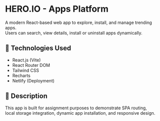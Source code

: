 # HERO.IO - Apps Platform

A modern React-based web app to explore, install, and manage trending apps.  
Users can search, view details, install or uninstall apps dynamically.

## 🧩 Technologies Used
- React.js (Vite)
- React Router DOM
- Tailwind CSS
- Recharts
- Netlify (Deployment)

## 📖 Description
This app is built for assignment purposes to demonstrate SPA routing,  
local storage integration, dynamic app installation, and responsive design.
